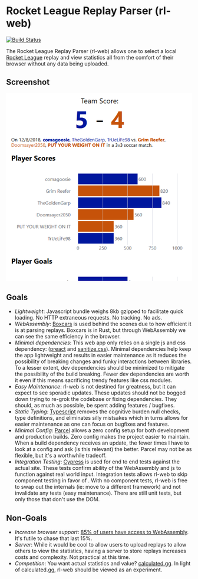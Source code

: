 # Rocket League Replay Parser (rl-web)

[![Build Status](https://dev.azure.com/nbabcock19/nbabcock19/_apis/build/status/nickbabcock.rl-web?branchName=master)](https://dev.azure.com/nbabcock19/nbabcock19/_build/latest?definitionId=4&branchName=master)

The Rocket League Replay Parser (rl-web) allows one to select a local [Rocket League](https://www.rocketleague.com/) replay and view statistics all from the comfort of their browser without any data being uploaded.

## Screenshot

![Screenshot of web page](assets/rl-web-screenshot.png?raw=true)

## Goals

- *Lightweight*: Javascript bundle weighs 8kb gzipped to facilitate quick loading. No HTTP extraneous requests. No tracking. No ads.
- *WebAssembly*: [Boxcars](https://github.com/nickbabcock/boxcars) is used behind the scenes due to how efficient it is at parsing replays. Boxcars is in Rust, but through WebAssembly we can see the same efficiency in the browser.
- *Minimal dependencies*: This web app only relies on a single js and css dependency: ([preact](https://preactjs.com/) and [sanitize.css](https://csstools.github.io/sanitize.css/)). Minimal dependencies help keep the app lightweight and results in easier maintenance as it reduces the possibility of breaking changes and funky interactions between libraries. To a lesser extent, dev dependencies should be minimized to mitigate the possibility of the build breaking. Fewer dev dependencies are worth it even if this means sacrificing trendy features like css modules.
- *Easy Maintenance*: rl-web is not destined for greatness, but it can expect to see sporadic updates. These updates should not be bogged down trying to re-grok the codebase or fixing dependencies. They should, as much as possible, be spent adding features / bugfixes.
- *Static Typing*: [Typescript](https://www.typescriptlang.org/) removes the cognitive burden null checks, type definitions, and eliminates silly mistsakes which in turns allows for easier maintenance as one can focus on bugfixes and features.
- *Minimal Config*: [Parcel](https://parceljs.org/) allows a zero config setup for both development and production builds. Zero config makes the project easier to maintain. When a build dependency receives an update, the fewer times I have to look at a config and ask (is this relevant) the better. Parcel may not be as flexible, but it's a worthwhile tradeoff.
- *Integration Testing*: [Cypress](https://www.cypress.io/) is used for end to end tests against the actual site. These tests confirm ability of the WebAssembly and js to function against real world input. Integration tests allows rl-web to skip component testing in favor of . With no component tests, rl-web is free to swap out the internals (ie: move to a different framework) and not invalidate any tests (easy maintenance). There are still unit tests, but only those that don't use the DOM.

## Non-Goals

- *Increase browser support*: [85% of users have access to WebAssembly](https://caniuse.com/#feat=wasm). It's futile to chase that last 15%.
- *Server*: While it would be cool to allow users to upload replays to allow others to view the statistics, having a server to store replays increases costs and complexity. Not practical at this time.
- *Competition*: You want actual statistics and value? [calculated.gg](https://calculated.gg/). In light of calculated.gg, rl-web should be viewed as an experiment.
